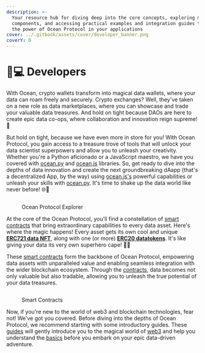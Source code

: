 ```yaml
---
description: >-
  Your resource hub for diving deep into the core concepts, exploring main
  components, and accessing practical examples and integration guides to unleash
  the power of Ocean Protocol in your applications
cover: ../.gitbook/assets/cover/developer_banner.png
coverY: 0
---
```


# 👨💻 Developers

With Ocean, crypto wallets transform into magical data wallets, where your data can roam freely and securely. Crypto exchanges? Well, they've taken on a new role as data marketplaces, where you can showcase and trade your valuable data treasures. And hold on tight because DAOs are here to create epic data co-ops, where collaboration and innovation reign supreme! 🤝

But hold on tight, because we have even more in store for you! With Ocean Protocol, you gain access to a treasure trove of tools that will unlock your data scientist superpowers and allow you to unleash your creativity. Whether you're a Python aficionado or a JavaScript maestro, we have you covered with [ocean.py](ocean.py/README.md) and [ocean.js](ocean.js/README.md) libraries. So, get ready to dive into the depths of data innovation and create the next groundbreaking dAapp (that's a decentralized App, by the way) using [ocean.js's](ocean.js/README.md) powerful capabilities or unleash your skills with [ocean.py](ocean.py/README.md). It's time to shake up the data world like never before! 🌐🚀

<figure><img src="../.gitbook/assets/general/developers.png" alt=""><figcaption><p>Ocean Protocol Explorer</p></figcaption></figure>

At the core of the Ocean Protocol, you'll find a constellation of [smart contracts](contracts/README.md) that bring extraordinary capabilities to every data asset. Here's where the magic happens! Every asset gets its own cool and unique [**ERC721 data NFT**](contracts/data-nfts.md#what-is-a-data-nft), along with one (or more) [**ERC20 datatokens**](contracts/datanft-and-datatoken.md). It's like giving your data its very own superhero cape! 🦸‍♂️

These [smart contracts](contracts/README.md) form the backbone of Ocean Protocol, empowering data assets with unparalleled value and enabling seamless integration with the wider blockchain ecosystem. Through the [contracts](contracts/README.md), data becomes not only valuable but also tradable, allowing you to unleash the true potential of your data treasures.

<figure><img src="../.gitbook/assets/contracts/smart-contracts.png" alt=""><figcaption><p>Smart Contracts</p></figcaption></figure>

Now, if you're new to the world of web3 and blockchain technologies, fear not! We've got you covered. Before diving into the depths of Ocean Protocol, we recommend starting with some introductory guides. These [guides](../user-guides/README.md) will gently introduce you to the magical world of [web3](../discover/wallets/README.md) and help you understand the [basics](../discover/wallets-and-ocean.md) before you embark on your epic data-driven adventure.
